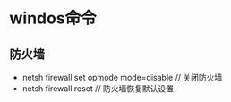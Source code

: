 # windos命令

## 防火墙

- netsh firewall set opmode mode=disable // 关闭防火墙
- netsh firewall reset // 防火墙恢复默认设置